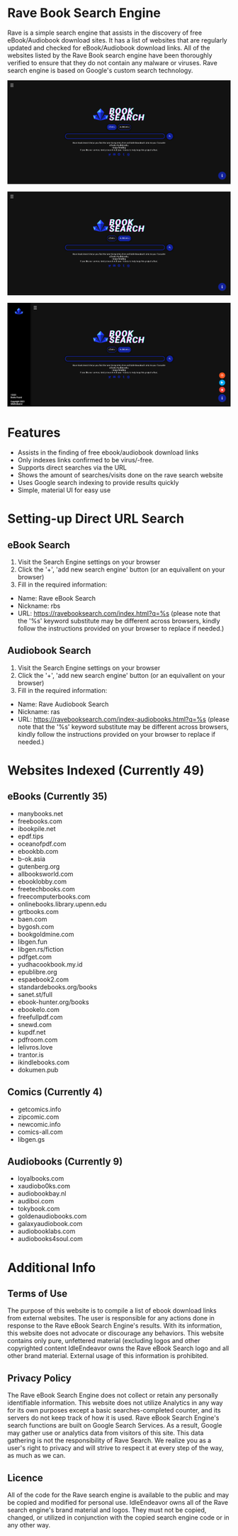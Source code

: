 # Rave Book Search Engine
Rave is a simple search engine that assists in the discovery of free eBook/Audiobook download sites. It has a list of websites that are regularly updated and checked for eBook/Audiobook download links.
All of the websites listed by the Rave Book search engine have been thoroughly verified to ensure that they do not contain any malware or viruses.
Rave search engine is based on Google's custom search technology.

![Screenshot of Rave Book Search Engine Homepage eBook](img/ravesearch-homepage-pic.png)

![Screenshot of Rave Book Search Engine Homepage Audiobook](img/ravesearch-homepage-audiobook-pic.png)

![Screenshot of Rave Book Search Engine Homepage Dashboard](img/ravesearch-homepage-dashboard-pic.png)

# Features
- Assists in the finding of free ebook/audiobook download links
- Only indexes links confirmed to be virus/-free.
- Supports direct searches via the URL
- Shows the amount of searches/visits done on the rave search website
- Uses Google search indexing to provide results quickly
- Simple, material UI for easy use

# Setting-up Direct URL Search
## eBook Search
1. Visit the Search Engine settings on your browser
2. Click the '+', 'add new search engine' button (or an equivallent on your browser)
3. Fill in the required information:
  - Name: Rave eBook Search
  - Nickname: rbs
  - URL: https://ravebooksearch.com/index.html?q=%s (please note that the '%s' keyword substitute may be different across browsers, kindly follow the instructions provided on your browser to replace if needed.) 
## Audiobook Search
1. Visit the Search Engine settings on your browser
2. Click the '+', 'add new search engine' button (or an equivallent on your browser)
3. Fill in the required information:
  - Name: Rave Audiobook Search
  - Nickname: ras
  - URL: https://ravebooksearch.com/index-audiobooks.html?q=%s (please note that the '%s' keyword substitute may be different across browsers, kindly follow the instructions provided on your browser to replace if needed.) 

# Websites Indexed (Currently 49)
## eBooks (Currently 35)
- manybooks.net
- freebooks.com
- ibookpile.net
- epdf.tips
- oceanofpdf.com
- ebookbb.com
- b-ok.asia
- gutenberg.org
- allbooksworld.com
- ebooklobby.com
- freetechbooks.com
- freecomputerbooks.com
- onlinebooks.library.upenn.edu
- grtbooks.com
- baen.com
- bygosh.com
- bookgoldmine.com
- libgen.fun
- libgen.rs/fiction
- pdfget.com
- yudhacookbook.my.id
- epublibre.org
- espaebook2.com
- standardebooks.org/books
- sanet.st/full
- ebook-hunter.org/books
- ebookelo.com
- freefullpdf.com
- snewd.com
- kupdf.net
- pdfroom.com
- lelivros.love
- trantor.is
- ikindlebooks.com
- dokumen.pub
## Comics (Currently 4)
- getcomics.info
- zipcomic.com
- newcomic.info
- comics-all.com
- libgen.gs
## Audiobooks (Currently 9)
- loyalbooks.com
- xaudiobo0ks.com
- audiobookbay.nl
- audiboi.com
- tokybook.com
- goldenaudiobooks.com
- galaxyaudiobook.com
- audiobooklabs.com
- audiobooks4soul.com

# Additional Info
## Terms of Use
The purpose of this website is to compile a list of ebook download links from external websites.
The user is responsible for any actions done in response to the Rave eBook Search Engine's results.
With its information, this website does not advocate or discourage any behaviors. This website contains only pure, unfettered material (excluding logos and other copyrighted content
IdleEndeavor owns the Rave eBook Search logo and all other brand material. External usage of this information is prohibited.

## Privacy Policy
The Rave eBook Search Engine does not collect or retain any personally identifiable information.
This website does not utilize Analytics in any way for its own purposes except a basic searches-completed counter, and its servers do not keep track of how it is used.
Rave eBook Search Engine's search functions are built on Google Search Services. As a result, Google may gather use or analytics data from visitors of this site. This data gathering is not the responsibility of Rave Search.
We realize you as a user's right to privacy and will strive to respect it at every step of the way, as much as we can.

## Licence
All of the code for the Rave search engine is available to the public and may be copied and modified for personal use.
IdleEndeavor owns all of the Rave search engine's brand material and logos. They must not be copied, changed, or utilized in conjunction with the copied search engine code or in any other way.
